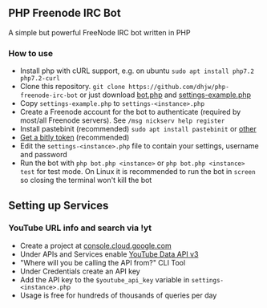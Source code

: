 ## PHP Freenode IRC Bot
A simple but powerful FreeNode IRC bot written in PHP

### How to use
- Install php with cURL support, e.g. on ubuntu `sudo apt install php7.2 php7.2-curl`
- Clone this repository. `git clone https://github.com/dhjw/php-freenode-irc-bot` or just download [bot.php](https://raw.githubusercontent.com/dhjw/php-freenode-irc-bot/master/bot.php) and [settings-example.php](https://raw.githubusercontent.com/dhjw/php-freenode-irc-bot/master/settings-example.php)
- Copy `settings-example.php` to `settings-<instance>.php`
- Create a Freenode account for the bot to authenticate (required by most/all Freenode servers). See `/msg nickserv help register`
- Install pastebinit (recommended) `sudo apt install pastebinit` or [other](https://pkgs.org/download/pastebinit)
- [Get a bitly token](https://bitly.com) (recommended)
- Edit the `settings-<instance>.php` file to contain your settings, username and password
- Run the bot with `php bot.php <instance>` or `php bot.php <instance> test` for test mode. On Linux it is recommended to run the bot in `screen` so closing the terminal won't kill the bot

## Setting up Services
### YouTube URL info and search via !yt
- Create a project at [console.cloud.google.com](https://console.cloud.google.com/)
- Under APIs and Services enable [YouTube Data API v3](https://developers.google.com/youtube/v3/)
- "Where will you be calling the API from?" CLI Tool
- Under Credentials create an API key
- Add the API key to the `$youtube_api_key` variable in `settings-<instance>.php`
- Usage is free for hundreds of thousands of queries per day
